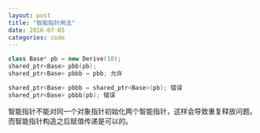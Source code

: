 ```yaml
---
layout: post
title: "智能指针用法"
date: 2016-07-05
categories: code
---
```


```cpp
class Base* pb = new Derive(10);
shared_ptr<Base> pbb(pb);
shared_ptr<Base> pbbb = pbb; 允许
```

```cpp
shared_ptr<Base> pbbb = shared_ptr<Base>(pb); 错误
shared_ptr<Base> pbbb(pb); 错误
```
智能指针不能对同一个对象指针初始化两个智能指针，这样会导致重复释放问题。而智能指针构造之后赋值传递是可以的。